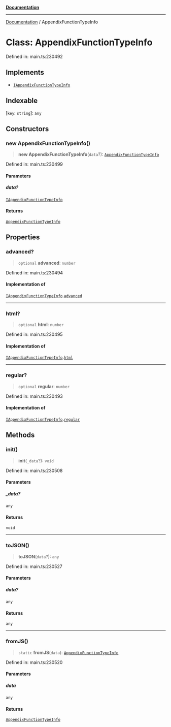 [**Documentation**](../README.md)

***

[Documentation](../README.md) / AppendixFunctionTypeInfo

# Class: AppendixFunctionTypeInfo

Defined in: main.ts:230492

## Implements

- [`IAppendixFunctionTypeInfo`](../interfaces/IAppendixFunctionTypeInfo.md)

## Indexable

\[`key`: `string`\]: `any`

## Constructors

### new AppendixFunctionTypeInfo()

> **new AppendixFunctionTypeInfo**(`data`?): [`AppendixFunctionTypeInfo`](AppendixFunctionTypeInfo.md)

Defined in: main.ts:230499

#### Parameters

##### data?

[`IAppendixFunctionTypeInfo`](../interfaces/IAppendixFunctionTypeInfo.md)

#### Returns

[`AppendixFunctionTypeInfo`](AppendixFunctionTypeInfo.md)

## Properties

### advanced?

> `optional` **advanced**: `number`

Defined in: main.ts:230494

#### Implementation of

[`IAppendixFunctionTypeInfo`](../interfaces/IAppendixFunctionTypeInfo.md).[`advanced`](../interfaces/IAppendixFunctionTypeInfo.md#advanced)

***

### html?

> `optional` **html**: `number`

Defined in: main.ts:230495

#### Implementation of

[`IAppendixFunctionTypeInfo`](../interfaces/IAppendixFunctionTypeInfo.md).[`html`](../interfaces/IAppendixFunctionTypeInfo.md#html)

***

### regular?

> `optional` **regular**: `number`

Defined in: main.ts:230493

#### Implementation of

[`IAppendixFunctionTypeInfo`](../interfaces/IAppendixFunctionTypeInfo.md).[`regular`](../interfaces/IAppendixFunctionTypeInfo.md#regular)

## Methods

### init()

> **init**(`_data`?): `void`

Defined in: main.ts:230508

#### Parameters

##### \_data?

`any`

#### Returns

`void`

***

### toJSON()

> **toJSON**(`data`?): `any`

Defined in: main.ts:230527

#### Parameters

##### data?

`any`

#### Returns

`any`

***

### fromJS()

> `static` **fromJS**(`data`): [`AppendixFunctionTypeInfo`](AppendixFunctionTypeInfo.md)

Defined in: main.ts:230520

#### Parameters

##### data

`any`

#### Returns

[`AppendixFunctionTypeInfo`](AppendixFunctionTypeInfo.md)
